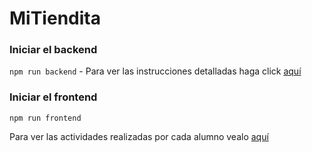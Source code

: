 # MiTiendita
### Iniciar el backend
`npm run backend` - Para ver las instrucciones detalladas haga click [aquí](./server/README.md)
### Iniciar el frontend
`npm run frontend`

Para ver las actividades realizadas por cada alumno vealo [aquí](./trabajo-progra-web/README.md)
